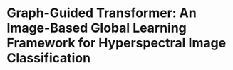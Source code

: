 # Graph-Guided Transformer: An Image-Based Global Learning Framework for Hyperspectral Image Classification
